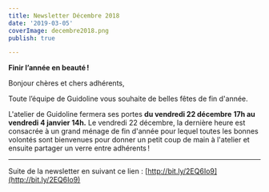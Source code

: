 ```yaml
---
title: Newsletter Décembre 2018
date: '2019-03-05'
coverImage: decembre2018.png
publish: true

---
```

**Finir l’année en beauté !**

Bonjour chères et chers adhérents,

Toute l’équipe de Guidoline vous souhaite de belles fêtes de fin d'année.

L'atelier de Guidoline fermera ses portes **du vendredi 22 décembre** **17h au vendredi 4 janvier 14h.** Le vendredi 22 décembre, la dernière heure est consacrée  à un grand ménage de fin d'année pour lequel toutes les bonnes volontés sont bienvenues pour donner un petit coup de main à l'atelier et ensuite partager un verre entre adhérents !

___

Suite de la newsletter en suivant ce lien : [http://bit.ly/2EQ6Io9](http://bit.ly/2EQ6Io9)